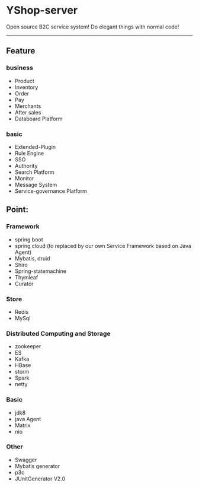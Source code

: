 # YShop-server
Open source B2C service system!
Do elegant things with normal code!
***

## Feature
### business
* Product
* Inventory
* Order
* Pay
* Merchants
* After sales
* Databoard Platform
### basic
* Extended-Plugin
* Rule Engine
* SSO
* Authority
* Search Platform
* Monitor
* Message System
* Service-governance Platform


## Point:
### Framework
* spring boot
* spring cloud 
(to replaced by our own Service Framework based on Java Agent)
* Mybatis, druid
* Shiro 
* Spring-statemachine
* Thymleaf
* Curator
### Store
* Redis
* MySql
### Distributed Computing and Storage 
* zookeeper
* ES
* Kafka
* HBase
* storm
* Spark
* netty
### Basic
* jdk8
* java Agent
* Matrix
* nio
### Other
* Swagger
* Mybatis generator
* p3c
* JUnitGenerator V2.0
